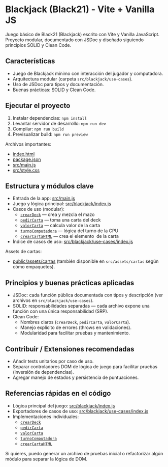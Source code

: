 # Blackjack (Black21) - Vite + Vanilla JS

Juego básico de Black21 (Blackjack) escrito con Vite y Vanilla JavaScript. Proyecto modular, documentado con JSDoc y diseñado siguiendo principios SOLID y Clean Code.

## Características
- Juego de Blackjack mínimo con interacción del jugador y computadora.
- Arquitectura modular (carpeta `src/blackjack/use-cases`).
- Uso de JSDoc para tipos y documentación.
- Buenas prácticas: SOLID y Clean Code.

## Ejecutar el proyecto
1. Instalar dependencias:
   `npm install`
2. Levantar servidor de desarrollo:
   `npm run dev`
3. Compilar:
   `npm run build`
4. Previsualizar build:
   `npm run preview`

Archivos importantes:
- [index.html](index.html)
- [package.json](package.json)
- [src/main.js](src/main.js)
- [src/style.css](src/style.css)

## Estructura y módulos clave
- Entrada de la app: [src/main.js](src/main.js)
- Juego y lógica principal: [src/blackjack/index.js](src/blackjack/index.js)
- Casos de uso (modular):
  - [`crearDeck`](src/blackjack/use-cases/create-deck.js) — crea y mezcla el mazo
  - [`pedirCarta`](src/blackjack/use-cases/give-cart.js) — toma una carta del deck
  - [`valorCarta`](src/blackjack/use-cases/cart-value.js) — calcula valor de la carta
  - [`turnoComputadora`](src/blackjack/use-cases/computer-turn.js) — lógica del turno de la CPU
  - [`crearCartaHTML`](src/blackjack/use-cases/create-cart.js) — crea el elemento <img> de la carta
- Índice de casos de uso: [src/blackjack/use-cases/index.js](src/blackjack/use-cases/index.js)

Assets de cartas:
- [public/assets/cartas](public/assets/cartas) (también disponible en `src/assets/cartas` según cómo empaquetes).

## Principios y buenas prácticas aplicadas
- JSDoc: cada función pública documentada con tipos y descripción (ver archivos en `src/blackjack/use-cases`).
- SOLID: responsabilidades separadas — cada archivo expone una función con una única responsabilidad (SRP).
- Clean Code:
  - Nombres claros (`crearDeck`, `pedirCarta`, `valorCarta`).
  - Manejo explícito de errores (throws en validaciones).
  - Modularidad para facilitar pruebas y mantenimiento.

## Contribuir / Extensiones recomendadas
- Añadir tests unitarios por caso de uso.
- Separar controladores DOM de lógica de juego para facilitar pruebas (inversión de dependencias).
- Agregar manejo de estados y persistencia de puntuaciones.

## Referencias rápidas en el código
- Lógica principal del juego: [src/blackjack/index.js](src/blackjack/index.js)  
- Exportadores de casos de uso: [src/blackjack/use-cases/index.js](src/blackjack/use-cases/index.js)  
- Implementaciones individuales:
  - [`crearDeck`](src/blackjack/use-cases/create-deck.js)
  - [`pedirCarta`](src/blackjack/use-cases/give-cart.js)
  - [`valorCarta`](src/blackjack/use-cases/cart-value.js)
  - [`turnoComputadora`](src/blackjack/use-cases/computer-turn.js)
  - [`crearCartaHTML`](src/blackjack/use-cases/create-cart.js)

Si quieres, puedo generar un archivo de pruebas inicial o refactorizar algún módulo para separar la lógica de DOM. 
